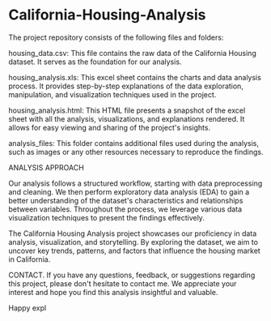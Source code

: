 # California-Housing-Analysis

The project repository consists of the following files and folders:

housing_data.csv: This file contains the raw data of the California Housing dataset. It serves as the foundation for our analysis.

housing_analysis.xls: This excel sheet contains the charts and data analysis process. It provides step-by-step explanations of the data exploration, manipulation, and visualization techniques used in the project.

housing_analysis.html: This HTML file presents a snapshot of the excel sheet with all the analysis, visualizations, and explanations rendered. It allows for easy viewing and sharing of the project's insights.

analysis_files: This folder contains additional files used during the analysis, such as images or any other resources necessary to reproduce the findings.


ANALYSIS APPROACH

Our analysis follows a structured workflow, starting with data preprocessing and cleaning. We then perform exploratory data analysis (EDA) to gain a better understanding of the dataset's characteristics and relationships between variables. Throughout the process, we leverage various data visualization techniques to present the findings effectively.

The California Housing Analysis project showcases our proficiency in data analysis, visualization, and storytelling. By exploring the dataset, we aim to uncover key trends, patterns, and factors that influence the housing market in California.




CONTACT.
If you have any questions, feedback, or suggestions regarding this project, please don't hesitate to contact me. We appreciate your interest and hope you find this analysis insightful and valuable.

Happy expl
